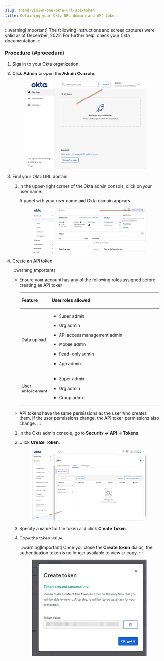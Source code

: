 ```yaml
---
slug: trend-vision-one-okta-url-api-token
title: Obtaining your Okta URL domain and API token
---
```


:::warning[Important]
The following instructions and screen captures were valid as of December, 2022. For further help, check your Okta documentation.
:::

### Procedure {#procedure}

1.  Sign in to your Okta organization.

2.  Click **Admin** to open the **Admin Console**.

    <figure>
    <img src="./images/okta_admin_console=ee855b4e-950b-478c-80ab-4991ed05f4ae.webp" />
    </figure>

3.  Find your Okta URL domain.

    1.  In the upper-right corner of the Okta admin console, click on your user name.

        A panel with your user name and Okta domain appears.

        <figure>
        <img src="./images/okta_console_url=bff5a148-fd1a-4d7d-9ad6-043e3ad23155.webp" />
        </figure>

4.  Create an API token.

    :::warning[Important]
    - Ensure your account has any of the following roles assigned before creating an API token.

      <table>
      <colgroup>
      <col style="width: 20%" />
      <col style="width: 80%" />
      </colgroup>
      <thead>
      <tr>
      <th><p>Feature</p></th>
      <th><p>User roles allowed</p></th>
      </tr>
      </thead>
      <tbody>
      <tr>
      <td><p>Data upload</p></td>
      <td><ul>
      <li><p>Super admin</p></li>
      <li><p>Org admin</p></li>
      <li><p>API access management admin</p></li>
      <li><p>Mobile admin</p></li>
      <li><p>Read-only admin</p></li>
      <li><p>App admin</p></li>
      </ul></td>
      </tr>
      <tr>
      <td><p>User enforcement</p></td>
      <td><ul>
      <li><p>Super admin</p></li>
      <li><p>Org admin</p></li>
      <li><p>Group admin</p></li>
      </ul></td>
      </tr>
      </tbody>
      </table>

    - API tokens have the same permissions as the user who creates them. If the user permissions change, the API token permissions also change.
    :::

    1.  In the Okta admin console, go to **Security → API → Tokens**.

    2.  Click **Create Token**.

        <figure>
        <img src="./images/okta_console_createToken=5a22ef85-0e85-4db5-9962-e8adec0a1eb8.webp" />
        </figure>

    3.  Specify a name for the token and click **Create Token**.

    4.  Copy the token value.

        :::warning[Important]
        Once you close the **Create token** dialog, the authentication token is no longer available to view or copy.
        :::

        <figure>
        <img src="./images/okta_auth_token=2d1aa403-fd5c-4590-83cf-2e228c54961a.webp" />
        </figure>

